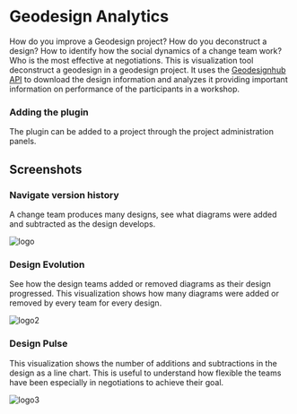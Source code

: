 # Geodesign Analytics
How do you improve a Geodesign project? How do you deconstruct a design? How to identify how the social dynamics of a change team work? Who is the most effective at negotiations. This is visualization tool deconstruct a geodesign in a geodesign project. It uses the [Geodesignhub API](https://www.geodesignhub.com/api/) to download the design information and analyzes it providing important information on performance of the participants in a workshop.  

### Adding the plugin
The plugin can be added to a project through the project administration panels.

## Screenshots

### Navigate version history
A change team produces many designs, see what diagrams were added and subtracted as the design develops.

![logo](https://i.imgur.com/hqvaHyH.gif)

###  Design Evolution
See how the design teams added or removed diagrams as their design progressed. This visualization shows how many diagrams were added or removed by every team for every design. 

![logo2](https://i.imgur.com/xVfW0lr.png)

### Design Pulse
This visualization shows the number of additions and subtractions in the design as a line chart. This is useful to understand how flexible the teams have been especially in negotiations to achieve their goal. 

![logo3](https://i.imgur.com/O1zSBSz.png)
